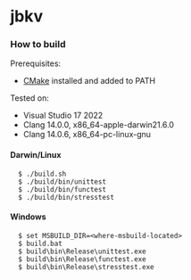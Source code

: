 # jbkv
### How to build
Prerequisites:
- [CMake](https://cmake.org) installed and added to PATH

Tested on:
- Visual Studio 17 2022
- Clang 14.0.0, x86_64-apple-darwin21.6.0
- Clang 14.0.6, x86_64-pc-linux-gnu

#### Darwin/Linux
```
  $ ./build.sh
  $ ./build/bin/unittest
  $ ./build/bin/functest
  $ ./build/bin/stresstest
```

#### Windows
```
  $ set MSBUILD_DIR=<where-msbuild-located>
  $ build.bat
  $ build\bin\Release\unittest.exe
  $ build\bin\Release\functest.exe
  $ build\bin\Release\stresstest.exe
```


